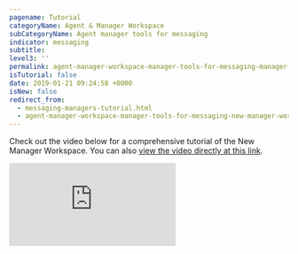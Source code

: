 ```yaml
---
pagename: Tutorial
categoryName: Agent & Manager Workspace
subCategoryName: Agent manager tools for messaging
indicator: messaging
subtitle:
level3: ''
permalink: agent-manager-workspace-manager-tools-for-messaging-manager-workspace-for-messaging-tutorial.html
isTutorial: false
date: 2019-01-21 09:24:58 +0000
isNew: false
redirect_from:
  - messaging-managers-tutorial.html
  - agent-manager-workspace-manager-tools-for-messaging-new-manager-workspace-for-messaging-tutorial.html
---
```


Check out the video below for a comprehensive tutorial of the New Manager Workspace. You can also [view the video directly at this link](https://vimeo.com/358055055/d830be4007).

<iframe style="max-width: 750px;" src="https://player.vimeo.com/video/358055055" frameborder="0" webkitallowfullscreen mozallowfullscreen allowfullscreen></iframe>
